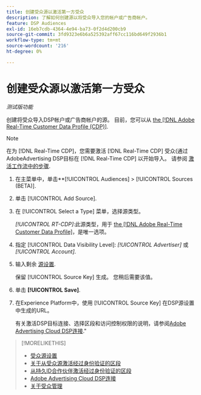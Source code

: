 ```yaml
---
title: 创建受众源以激活第一方受众
description: 了解如何创建源以将受众导入您的帐户或广告商帐户。
feature: DSP Audiences
exl-id: 16eb7cdb-4364-4e94-ba73-0f2d4d200cb9
source-git-commit: 3fd9323e6b6a525392aff67cc116bd649f2936b1
workflow-type: tm+mt
source-wordcount: '216'
ht-degree: 0%

---
```


# 创建受众源以激活第一方受众

*测试版功能*

<!-- Will this remain for admin users/Adobe account teams only? -->

创建将受众导入DSP帐户或广告商帐户的源。 目前，您可以从 [the [!DNL Adobe Real-Time Customer Data Profile (CDP)]](https://experienceleague.adobe.com/docs/experience-platform/rtcdp/overview.html).

>[!NOTE]
>
>在为 [!DNL Real-Time CDP]，您需要激活 [!DNL Real-Time CDP] 受众(通过AdobeAdvertising DSP目标在 [!DNL Real-Time CDP] 以开始导入。 请参阅 [激活工作流中的步骤](source-about.md#workflow-sources).

1. 在主菜单中，单击**[!UICONTROL Audiences] > [!UICONTROL Sources (BETA)].

1. 单击 [!UICONTROL Add Source].

1. 在 [!UICONTROL Select a Type] 菜单，选择源类型。

   *[!UICONTROL RT-CDP]*:此源类型，用于 [the [!DNL Adobe Real-Time Customer Data Profile]](source-about.md)，是唯一选项。

1. 指定 [!UICONTROL Data Visibility Level]: *[!UICONTROL Advertiser]* 或 *[!UICONTROL Account]*.

1. 输入剩余 [源设置](source-settings.md).

   保留 [!UICONTROL Source Key] 生成。 您稍后需要该值。

1. 单击 **[!UICONTROL Save]**.

1. 在Experience Platform中，使用 [!UICONTROL Source Key] 在DSP源设置中生成的URL。

   有关激活DSP目标连接、选择区段和访问控制权限的说明，请参阅[Adobe Advertising Cloud DSP连接](https://experienceleague.adobe.com/docs/experience-platform/destinations/catalog/advertising/adobe-advertising-cloud-connection.html).&quot;

>[!MORELIKETHIS]
>
>* [受众源设置](source-settings.md)
>* [关于从受众源激活经过身份验证的区段](source-about.md)
>* [从持久ID合作伙伴激活经过身份验证的区段](source-durable-id.md)<!-- title?-->
>* [Adobe Advertising Cloud DSP连接](https://experienceleague.adobe.com/docs/experience-platform/destinations/catalog/advertising/adobe-advertising-cloud-connection.html)
>* [关于受众管理](/help/dsp/audiences/audience-about.md)

